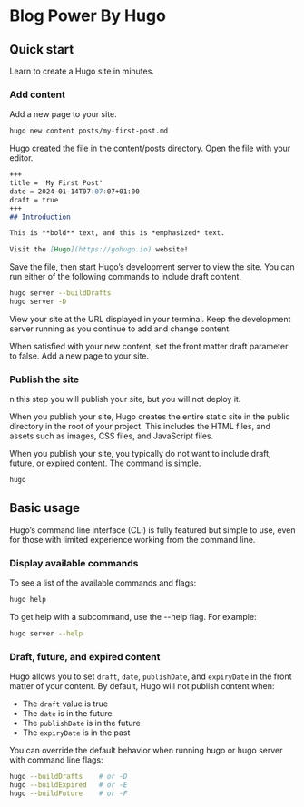 # Blog Power By Hugo

## Quick start

Learn to create a Hugo site in minutes.

### Add content 

Add a new page to your site.

```bash
hugo new content posts/my-first-post.md
```
Hugo created the file in the content/posts directory. Open the file with your editor.

```md
+++
title = 'My First Post'
date = 2024-01-14T07:07:07+01:00
draft = true
+++
## Introduction

This is **bold** text, and this is *emphasized* text.

Visit the [Hugo](https://gohugo.io) website!
```

Save the file, then start Hugo’s development server to view the site. You can run either of the following commands to include draft content.

```bash
hugo server --buildDrafts
hugo server -D
```

View your site at the URL displayed in your terminal. Keep the development server running as you continue to add and change content.

When satisfied with your new content, set the front matter draft parameter to false.
Add a new page to your site.

### Publish the site 

n this step you will publish your site, but you will not deploy it.

When you publish your site, Hugo creates the entire static site in the public directory in the root of your project. This includes the HTML files, and assets such as images, CSS files, and JavaScript files.

When you publish your site, you typically do not want to include draft, future, or expired content. The command is simple.

```bash
hugo
```

## Basic usage

Hugo’s command line interface (CLI) is fully featured but simple to use, even for those with limited experience working from the command line.

### Display available commands 

To see a list of the available commands and flags:

```bash
hugo help
```

To get help with a subcommand, use the --help flag. For example:

```bash
hugo server --help
```

### Draft, future, and expired content

Hugo allows you to set `draft`, `date`, `publishDate`, and `expiryDate` in the front matter of your content. By default, Hugo will not publish content when:

- The `draft` value is true
- The `date` is in the future
- The `publishDate` is in the future
- The `expiryDate` is in the past

You can override the default behavior when running hugo or hugo server with command line flags:

```bash
hugo --buildDrafts    # or -D
hugo --buildExpired   # or -E
hugo --buildFuture    # or -F
```